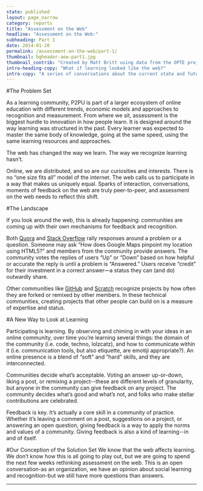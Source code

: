 ```yaml
---
state: published
layout: page_narrow
category: reports
title: "Assessment on the Web" 
headline: "Assessment on the Web:" 
subheading: Part 1
date: 2014-01-20
permalink: /assessment-on-the-web/part-1/
thumbnail: bgheader-aow-part1.jpg
thumbnail_contrib: "Created by Matt Britt using data from the OPTE project, CC BY"
intro-heading-copy: "What if learning looked like the web?"
intro-copy: "A series of conversations about the current state and future of learning online. Brought to you by the folks at Peer 2 Peer University."
---
```


#The Problem Set

As a learning community, P2PU is part of a larger ecosystem of online education with different 
trends, economic models and approaches to recognition and measurement. From where we sit, 
assessment is the biggest hurdle to innovation in how people learn. It is designed around the 
way learning was structured in the past. Every learner was expected to master the same body of 
knowledge, going at the same speed, using the same learning resources and approaches.

The web has changed the way we learn. The way we recognize learning hasn’t.

Online, we are distributed, and so are our curiosities and interests. There is no “one size fits
 all” model of the internet. The web calls us to participate in a way that makes us uniquely 
 equal. Sparks of interaction, conversations, moments of feedback on the web are truly 
 peer-to-peer, and assessment on the web needs to reflect this shift.
 
#The Landscape

If you look around the web, this is already happening: communities are coming up with their own 
mechanisms for feedback and recognition.

Both [Quora](http://www.quora.com/) and [Stack Overflow](http://stackoverflow.com/) rally responses 
around a problem or a question. Someone may ask “How does Google Maps pinpoint my location using 
HTML5?” and members from the community provide answers. The community votes the replies of users 
“Up” or “Down” based on how helpful or accurate the reply is until a problem is “Answered.” Users
 receive “credit” for their investment in a correct answer—a status they can (and do) outwardly 
 share.
 
Other communities like [GitHub](https://github.com/) and [Scratch](http://scratch.mit.edu/) 
recognize projects by how often they are forked or remixed by other members. In these technical 
communities, creating projects that other people can build on is a measure of expertise and status.

#A New Way to Look at Learning

Participating is learning. By observing and chiming in with your ideas in an online community, 
over time you’re learning several things: the domain of the community (i.e. code, techno, 
lolzcatz), and how to communicate within it (i.e. communication tools, but also etiquette, 
are emotiji appropriate?). An online presence is a blend of “soft” and “hard” skills, 
and they are interconnected.

Communities decide what’s acceptable. Voting an answer up-or-down, liking a post, 
or remixing a project--these are different levels of granularity, but anyone in the community can
 give feedback on any project. The community decides what’s good and what’s not, 
 and folks who make stellar contributions are celebrated.
 
Feedback is key. It’s actually a core skill in a community of practice. Whether it’s leaving a 
comment on a post, suggestions on a project, or answering an open question, 
giving feedback is a way to apply the norms and values of a community. Giving feedback is also a
 kind of learning--in and of itself.
 
#Our Conception of the Solution Set
We know that the web affects learning. We don’t know how this is all going to play out, 
but we are going to spend the next few weeks rethinking assessment on the web. This is an open 
conversation-as an organization, we have an opinion about social learning and recognition-but we
 still have more questions than answers.

<hr>
<div class="col-md-12 content">
	<div id="disqus_thread"></div>
	<script type="text/javascript">
		/* * * CONFIGURATION VARIABLES: EDIT BEFORE PASTING INTO YOUR WEBPAGE * * */
		var disqus_shortname = 'assessmentonthewebpart1'; // required: replace example with your forum shortname
		var disqus_url = 'http://reports.p2pu.org/reports/assessment_on_the_web/part_1/index.html';

		/* * * DON'T EDIT BELOW THIS LINE * * */
		(function () {
			var dsq = document.createElement('script');
			dsq.type = 'text/javascript';
			dsq.async = true;
			dsq.src = '//' + disqus_shortname + '.disqus.com/embed.js';
			(document.getElementsByTagName('head')[0] || document.getElementsByTagName('body')[0]).appendChild(dsq);
		})();
	</script>
	<noscript>Please enable JavaScript to view the <a href="http://disqus.com/?ref_noscript">comments powered by
																							 Disqus.</a></noscript>
	<a href="http://disqus.com" class="dsq-brlink">comments powered by <span class="logo-disqus">Disqus</span></a>

</div>
	